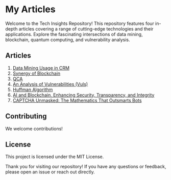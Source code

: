 # My Articles

Welcome to the Tech Insights Repository! This repository features four in-depth articles covering a range of cutting-edge technologies and their applications. Explore the fascinating intersections of data mining, blockchain, quantum computing, and vulnerability analysis.

## Articles

1. <a href="https://github.com/hounaar/hounaar/blob/main/articles/dm%20in%20crm.pdf">Data Mining Usage in CRM</a><br>
2. <a href="https://github.com/hounaar/hounaar/blob/main/articles/blockchain.pdf">Synergy of Blockchain</a><br>
3. <a href="https://github.com/hounaar/hounaar/blob/main/articles/qca.pdf">QCA</a><br>
4. <a href="https://github.com/hounaar/hounaar/blob/main/articles/Vulterabilites%20in%20Web.pdf">An Analysis of Vulnerabilities (Vuls)</a><br>
5. <a href="https://github.com/hounaar/hounaar/blob/main/articles/Huffman%20Algorithm.pdf">Huffman Algorithm</a><br>
6. <a href="https://github.com/hounaar/hounaar/blob/main/articles/AI%20and%20Blockchain%2C%20Enhancing%20Security%2C%20Transparency%2C%20and%20Integrity_Parsa_besharat_69365.pdf">AI and Blockchain, Enhancing Security, Transparency, and Integrity</a><br>
7. <a href="https://github.com/hounaar/hounaar/blob/main/articles/CAPTHCA.pdf">CAPTCHA Unmasked: The Mathematics That Outsmarts Bots</a>





## Contributing

We welcome contributions! 

## License

This project is licensed under the MIT License.


Thank you for visiting our repository! If you have any questions or feedback, please open an issue or reach out directly.
